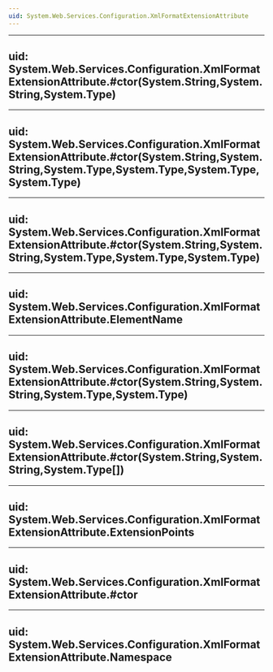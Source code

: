 ```yaml
---
uid: System.Web.Services.Configuration.XmlFormatExtensionAttribute
---
```


---
uid: System.Web.Services.Configuration.XmlFormatExtensionAttribute.#ctor(System.String,System.String,System.Type)
---

---
uid: System.Web.Services.Configuration.XmlFormatExtensionAttribute.#ctor(System.String,System.String,System.Type,System.Type,System.Type,System.Type)
---

---
uid: System.Web.Services.Configuration.XmlFormatExtensionAttribute.#ctor(System.String,System.String,System.Type,System.Type,System.Type)
---

---
uid: System.Web.Services.Configuration.XmlFormatExtensionAttribute.ElementName
---

---
uid: System.Web.Services.Configuration.XmlFormatExtensionAttribute.#ctor(System.String,System.String,System.Type,System.Type)
---

---
uid: System.Web.Services.Configuration.XmlFormatExtensionAttribute.#ctor(System.String,System.String,System.Type[])
---

---
uid: System.Web.Services.Configuration.XmlFormatExtensionAttribute.ExtensionPoints
---

---
uid: System.Web.Services.Configuration.XmlFormatExtensionAttribute.#ctor
---

---
uid: System.Web.Services.Configuration.XmlFormatExtensionAttribute.Namespace
---
